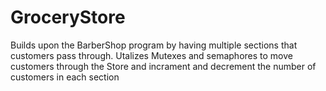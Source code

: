 # GroceryStore

Builds upon the BarberShop program by having multiple sections that customers pass through. Utalizes Mutexes and semaphores to move customers through the Store and incrament and decrement the number of customers in each section 
